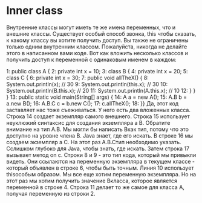 # Inner class
Внутренние классы могут иметь те же имена переменных, что и внешние классы. Существует особый способ звонка, this
чтобы сказать, к какому классу вы хотите получить доступ. Вы также не ограничены только одним внутренним классом.
Пожалуйста, никогда не делайте этого в написанном вами коде.
Вот как вложить несколько классов и получить доступ к переменной с одинаковым именем в каждом:

1:    public class A {
2:       private int x = 10;
3:       class B {
4:         private int x = 20;
5:         class C {
6:            private int x = 30;
7:            public void allTheX() {
8:               System.out.println(x);            // 30
9:               System.out.println(this.x);       // 30
10:              System.out.println(B.this.x);     // 20
11:              System.out.println(A.this.x);    // 10
12:       } } }
13:      public static void main(String[] args) {
14:         A a = new A();
15:         A.B b = a.new B();
16:         A.B.C c = b.new C();
17:         c.allTheX();
18:   }}
Да, этот код заставляет нас тоже съеживаться. У него есть два вложенных класса.
Строка 14 создает экземпляр самого внешнего. Строка 15 использует неуклюжий синтаксис для создания экземпляра a B. 
Обратите внимание на тип A.B. Мы могли бы написать Bкак тип,
потому что это доступно на уровне члена B. Java знает, где его искать.
В строке 16 мы создаем экземпляр a C. На этот раз A.B.Cтип необходимо указать.
Cслишком глубоко для Java, чтобы знать, где искать. Затем строка 17 вызывает метод on c.
Строки 8 и 9 - это тип кода, который мы привыкли видеть. Они ссылаются на переменную экземпляра
в текущем классе - который объявлен в строке 6, чтобы быть точным. Линия 10 использует thisособым образом.
Мы все еще хотим переменную экземпляра. Но на этот раз мы хотим получить значение Bкласса, которое является 
переменной в строке 4. Строка 11 делает то же самое для класса A, получая переменную из строки 2.
